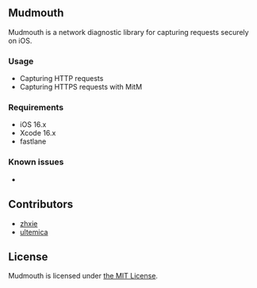 ## Mudmouth

Mudmouth is a network diagnostic library for capturing requests securely on iOS.

### Usage

- Capturing HTTP requests
- Capturing HTTPS requests with MitM

### Requirements

- iOS 16.x
- Xcode 16.x
- fastlane

### Known issues

-

## Contributors

- [zhxie](https://github.com/zhxie)
- [ultemica](https://github.com/ultemica)

## License

Mudmouth is licensed under [the MIT License](/LICENSE).
